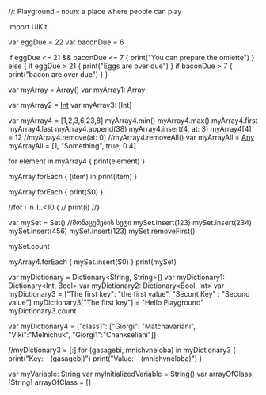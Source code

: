 //: Playground - noun: a place where people can play

import UIKit

var eggDue = 22
var baconDue = 6

if eggDue <= 21 && baconDue <= 7 {
    print("You can prepare the omlette")
} else {
    if eggDue > 21 {
        print("Eggs are over due")
    }
    if baconDue > 7 {
        print("bacon are over due")
    }
}


var myArray = Array<Int>()
var myArray1: Array<String>

var myArray2 = [Int]()
var myArray3: [Int]

var myArray4 = [1,2,3,6,23,8]
myArray4.min()
myArray4.max()
myArray4.first
myArray4.last
myArray4.append(38)
myArray4.insert(4, at: 3)
myArray4[4] = 12
//myArray4.remove(at: 0)
//myArray4.removeAll()
var myArrayAll = [Any]()
myArrayAll = [1, "Something", true, 0.4]

for element in myArray4 {
    print(element)
}

myArray.forEach { (item) in
    print(item)
}

myArray.forEach {
    print($0)
}

//for i in 1..<10 {
//    print(i)
//}

var mySet = Set<Int>() //მონაცემების სეტი
mySet.insert(123)
mySet.insert(234)
mySet.insert(456)
mySet.insert(123)
mySet.removeFirst()

mySet.count

myArray4.forEach {
    mySet.insert($0)
}
print(mySet)

var myDictionary = Dictionary<String, String>()
var myDictionary1: Dictionary<Int, Bool>
var myDictionary2: Dictionary<Bool, Int>
var myDictionary3 = ["The first key": "the first value", "Secont Key" : "Second value"]
myDictionary3["The first key"] = "Hello Playground"
myDictionary3.count

var myDictionary4 = ["class1": ["Giorgi": "Matchavariani", "Viki":"Melnichuk", "Giorgi1":"Chankseliani"]]

//myDictionary3 = [:]
for (gasagebi, mnishvneloba) in myDictionary3 {
    print("Key: - \(gasagebi)")
    print("Value: - \(mnishvneloba)")
}

var myVariable: String
var myInitializedVariable = String()
var arrayOfClass: [String]
arrayOfClass = []


